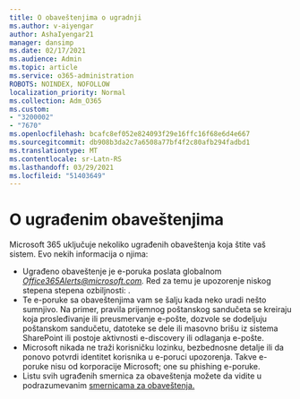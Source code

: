 ```yaml
---
title: O obaveštenjima o ugradnji
ms.author: v-aiyengar
author: AshaIyengar21
manager: dansimp
ms.date: 02/17/2021
ms.audience: Admin
ms.topic: article
ms.service: o365-administration
ROBOTS: NOINDEX, NOFOLLOW
localization_priority: Normal
ms.collection: Adm_O365
ms.custom:
- "3200002"
- "7670"
ms.openlocfilehash: bcafc8ef052e824093f29e16ffc16f68e6d4e667
ms.sourcegitcommit: db908b3da2c7a6508a77bf4f2c80afb294fadbd1
ms.translationtype: MT
ms.contentlocale: sr-Latn-RS
ms.lasthandoff: 03/29/2021
ms.locfileid: "51403649"
---
```

# <a name="about-built-in-alerts"></a>O ugrađenim obaveštenjima

Microsoft 365 uključuje nekoliko ugrađenih obaveštenja koja štite vaš sistem. Evo nekih informacija o njima:

- Ugrađeno obaveštenje je e-poruka poslata globalnom *Office365Alerts@microsoft.com.* Red za temu je upozorenje niskog stepena stepena ozbiljnosti: <name of alert policy> .
- Te e-poruke sa obaveštenjima vam se šalju kada neko uradi nešto sumnjivo. Na primer, pravila prijemnog poštanskog sandučeta se kreiraju koja prosleđivanje ili preusmervanje e-pošte, dozvole se dodeljuju poštanskom sandučetu, datoteke se dele ili masovno brišu iz sistema SharePoint ili postoje aktivnosti e-discovery ili odlaganja e-pošte.
- Microsoft nikada ne traži korisničku lozinku, bezbednosne detalje ili da ponovo potvrdi identitet korisnika u e-poruci upozorenja. Takve e-poruke nisu od korporacije Microsoft; one su phishing e-poruke.
- Listu svih ugrađenih smernica za obaveštenja možete da vidite u podrazumevanim [smernicama za obaveštenja.](https://go.microsoft.com/fwlink/?linkid=2103170)
